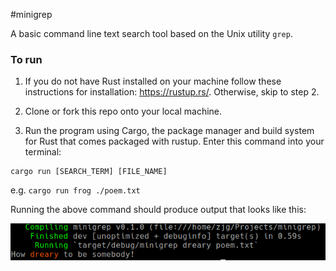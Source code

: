 #minigrep

A basic command line text search tool based on the Unix utility `grep`.

### To run
1. If you do not have Rust installed on your machine follow these instructions for installation: https://rustup.rs/. Otherwise, skip to step 2.

2. Clone or fork this repo onto your local machine.

3. Run the program using Cargo, the package manager and build system for Rust that comes packaged with rustup. Enter this command into your terminal:
```
cargo run [SEARCH_TERM] [FILE_NAME]
```

e.g. `cargo run frog ./poem.txt`

Running the above command should produce output that looks like this:

![minigrep example output](minigrep-example.png)